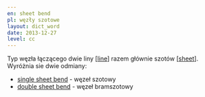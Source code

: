 ```yaml
---
en: sheet bend
pl: węzły szotowe
layout: dict_word
date: 2013-12-27
level: cc
---
```


Typ węzła łączącego dwie liny [[line](/dict/yacht-parts/rigging/line.html)] razem głównie szotów [[sheet](/dict/rigging/sheet.html)].   
Wyróżnia sie dwie odmiany:

* [single sheet bend](/dict/knots/single-sheet-bend.html) - węzeł szotowy
* [double sheet bend](/dict/knots/double-sheet-bend.html) - węzeł bramszotowy


